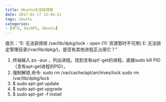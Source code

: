 ```yaml
---
title: Ubuntu无法获得锁
date: 2017-02-17 12:45:21
tags: ubuntu
categories:
- [学习, DevOPS, Ubuntu]
---
```

提示：“E: 无法获得锁 /var/lib/dpkg/lock - open (11: 资源暂时不可用)
E: 无法锁定管理目录(/var/lib/dpkg/)，是否有其他进程正占用它？”

1. 终端输入 ps -aux ，列出进程。找到含有apt‘-get的进程，直接sudo kill PID（含有apt-get进程的PID）。
2. 强制解锁,命令:
                              sudo rm /var/cache/apt/archives/lock
                              sudo rm /var/lib/dpkg/lock
3. $ sudo apt-get update
4. $ sudo apt-get upgrade
5. $ sudo apt-get -f install
